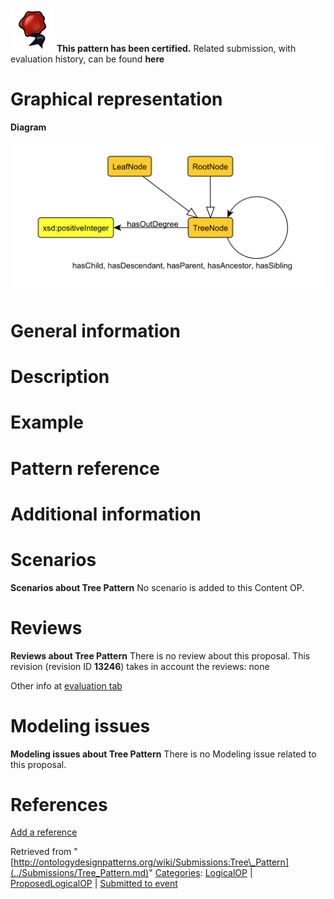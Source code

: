 [![](../images/thumb/b/b5/Certified.png/70px-Certified.png)](../Image/Certified.png.md "Certified.png") __This pattern has been certified.__
Related submission, with evaluation history, can be found __here__





#  Graphical representation


__Diagram__




[![Image:Tree.png](../images/a/ac/Tree.png)](../Image/Tree.png.md "Image:Tree.png")




#  General information


  




#  Description


  




#  Example


  




#  Pattern reference


#  Additional information


#  Scenarios



__Scenarios about Tree Pattern__
No scenario is added to this Content OP.




#  Reviews



__Reviews about Tree Pattern__
There is no review about this proposal.
This revision (revision ID __13246__) takes in account the reviews: none


Other info at [evaluation tab](http://ontologydesignpatterns.org/wiki/index.php?title=Submissions:Tree_Pattern&action=evaluation "http://ontologydesignpatterns.org/wiki/index.php?title=Submissions:Tree_Pattern&action=evaluation")




  




#  Modeling issues



__Modeling issues about Tree Pattern__
There is no Modeling issue related to this proposal.




  




#  References


[Add a reference](index.php@title=Odp%253AAdd_reference&subject=Submissions%253ATree+Pattern.html "http://ontologydesignpatterns.org/wiki/index.php?title=Odp:Add_reference&subject=Submissions%3ATree+Pattern")


  






Retrieved from "[http://ontologydesignpatterns.org/wiki/Submissions:Tree\_Pattern](../Submissions/Tree_Pattern.md)"
 [Categories](http://ontologydesignpatterns.org/wiki/Special:Categories "Special:Categories"): [LogicalOP](../Category/LogicalOP.md "Category:LogicalOP") | [ProposedLogicalOP](../Category/ProposedLogicalOP.md "Category:ProposedLogicalOP") | [Submitted to event](../Category/Submitted_to_event.md "Category:Submitted to event")